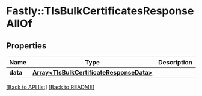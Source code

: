 # Fastly::TlsBulkCertificatesResponseAllOf

## Properties

| Name | Type | Description | Notes |
| ---- | ---- | ----------- | ----- |
| **data** | [**Array&lt;TlsBulkCertificateResponseData&gt;**](TlsBulkCertificateResponseData.md) |  | [optional] |

[[Back to API list]](../../README.md#endpoints) [[Back to README]](../../README.md)

